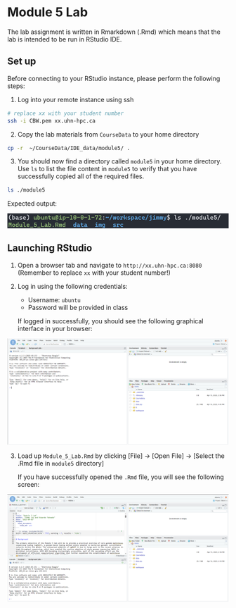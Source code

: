 # Module 5 Lab

The lab assignment is written in Rmarkdown (.Rmd) which means that the lab is intended to be run in RStudio IDE.

## Set up

Before connecting to your RStudio instance, please perform the following steps:

1. Log into your remote instance using ssh

```bash
# replace xx with your student number
ssh -i CBW.pem xx.uhn-hpc.ca
```

2. Copy the lab materials from `CourseData` to your home directory

```bash
cp -r  ~/CourseData/IDE_data/module5/ .
```

3. You should now find a directory called `module5` in your home directory. Use `ls` to list the file content in `module5` to verify that you have successfully copied all of the required files.

```bash
ls ./module5
```

Expected output:

![](img/ls_output.png)

## Launching RStudio

1. Open a browser tab and navigate to `http://xx.uhn-hpc.ca:8080` (Remember to replace `xx` with your student number!)

2. Log in using the following credentials:
    - Username: `ubuntu`
    - Password will be provided in class

    If logged in successfully, you should see the following graphical interface in your browser:

![](img/rstudio.png)

3. Load up `Module_5_Lab.Rmd` by clicking [File] -> [Open File] -> [Select the .Rmd file in `module5` directory]

    If you have successfully opened the `.Rmd` file, you will see the following screen:

![](img/rmarkdown.png)
